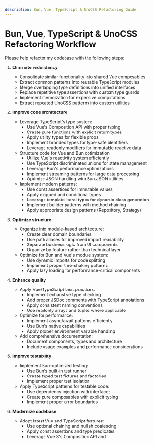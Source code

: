 ```yaml
---
description: Bun, Vue, TypeScript & UnoCSS Refactoring Guide
---
```


# Bun, Vue, TypeScript & UnoCSS Refactoring Workflow

Please help refactor my codebase with the following steps:

1. **Eliminate redundancy**
   - Consolidate similar functionality into shared Vue composables
   - Extract common patterns into reusable TypeScript modules
   - Merge overlapping type definitions into unified interfaces
   - Replace repetitive type assertions with custom type guards
   - Implement memoization for expensive computations
   - Extract repeated UnoCSS patterns into custom utilities

2. **Improve code architecture**
   - Leverage TypeScript's type system:
     - Use Vue's Composition API with proper typing
     - Create pure functions with explicit return types
     - Apply utility types for flexible props
     - Implement branded types for type-safe identifiers
     - Leverage readonly modifiers for immutable reactive data
   - Structure code for Vue and Bun optimization:
     - Utilize Vue's reactivity system efficiently
     - Use TypeScript discriminated unions for state management
     - Leverage Bun's performance optimizations
     - Implement streaming patterns for large data processing
     - Optimize JSON handling with Bun.JSON utilities
   - Implement modern patterns:
     - Use const assertions for immutable values
     - Apply mapped and conditional types
     - Leverage template literal types for dynamic class generation
     - Implement builder patterns with method chaining
     - Apply appropriate design patterns (Repository, Strategy)

3. **Optimize structure**
   - Organize into module-based architecture:
     - Create clear domain boundaries
     - Use path aliases for improved import readability
     - Separate business logic from UI components
     - Organize by feature rather than technical layer
   - Optimize for Bun and Vue's module system:
     - Use dynamic imports for code splitting
     - Implement proper tree-shaking patterns
     - Apply lazy loading for performance-critical components

4. **Enhance quality**
   - Apply Vue/TypeScript best practices:
     - Implement exhaustive type checking
     - Add proper JSDoc comments with TypeScript annotations
     - Apply consistent naming conventions
     - Use readonly arrays and tuples where applicable
   - Optimize for performance:
     - Implement async/await patterns efficiently
     - Use Bun's native capabilities
     - Apply proper environment variable handling
   - Add comprehensive documentation:
     - Document components, types and architecture
     - Include usage examples and performance considerations

5. **Improve testability**
   - Implement Bun-optimized testing:
     - Use Bun's built-in test runner
     - Create typed test fixtures and factories
     - Implement proper test isolation
   - Apply TypeScript patterns for testable code:
     - Use dependency injection with interfaces
     - Create pure composables with explicit typing
     - Implement proper error boundaries

6. **Modernize codebase**
   - Adopt latest Vue and TypeScript features:
     - Use optional chaining and nullish coalescing
     - Apply const assertions and type predicates
     - Leverage Vue 3's Composition API and <script setup>
   - Leverage Bun's modern capabilities:
     - Use Bun's native APIs instead of Node.js equivalents
     - Apply Bun's SQLite integration for data persistence
     - Implement efficient WebSocket handling
   - Apply modern UnoCSS features:
     - Implement atomic CSS with UnoCSS utilities

7. **Setup in package.json**
   - Essential scripts:
     ```json
     "scripts": {
       "dev": "bun run --hot src/index.ts",
       "build": "vue-tsc && vite build",
       "preview": "bun run build && vite preview",
       "test": "bun test",
       "test:watch": "bun test --watch",
       "lint": "biome check .",
       "lint:fix": "biome check --apply .",
       "typecheck": "vue-tsc --noEmit",
       "format": "biome format --write ."
     }
     ```
   - Development dependencies:
     ```json
     "devDependencies": {
       "@biomejs/biome": "^1.x",
       "@vitejs/plugin-vue": "^4.x",
       "typescript": "^5.x",
       "unocss": "^0.55.x",
       "vite": "^4.x",
       "vue-tsc": "^1.x"
     }
     ```
   - Dependencies:
     ```json
     "dependencies": {
       "vue": "^3.3.x",
       "vue-router": "^4.2.x",
       "pinia": "^2.1.x",
       "@vueuse/core": "^10.x"
     }
     ```